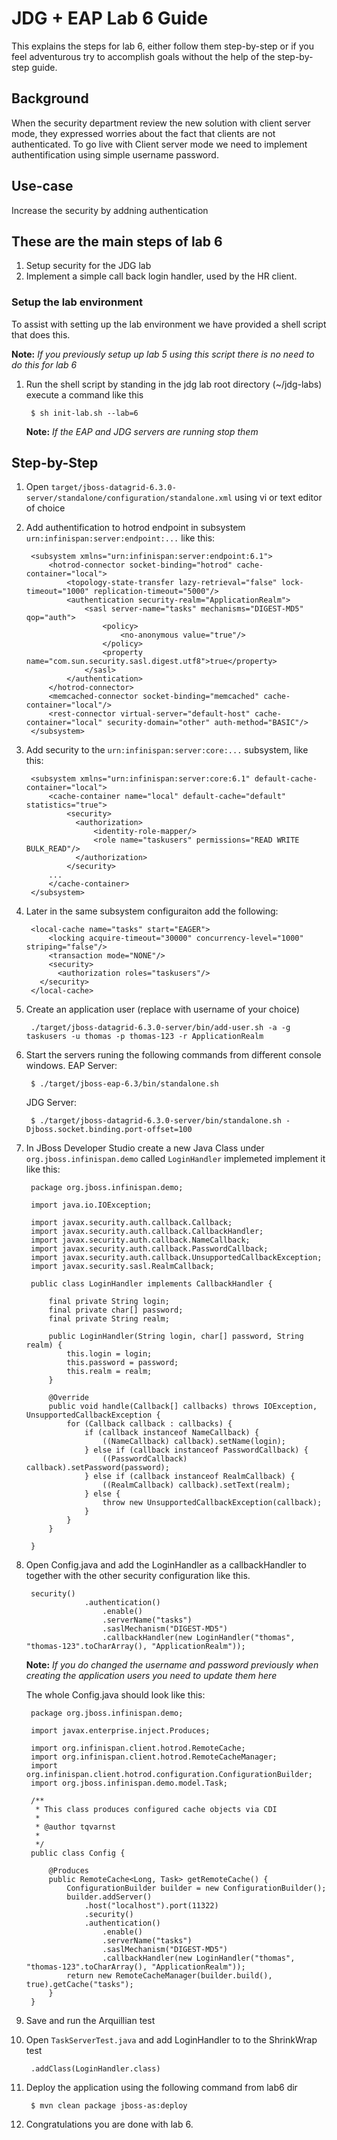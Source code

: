 # JDG + EAP Lab 6 Guide
This explains the steps for lab 6, either follow them step-by-step or if you 
feel adventurous try to accomplish goals without the help of the step-by-step guide.

## Background 
When the security department review the new solution with client server mode, they expressed worries about the fact that clients are not authenticated. To go live with Client server mode we need to implement authentification using simple username password. 

## Use-case
Increase the security by addning authentication

## These are the main steps of lab 6

1. Setup security for the JDG lab
2. Implement a simple call back login handler, used by the HR client.

### Setup the lab environment
To assist with setting up the lab environment we have provided a shell script that does this. 

**Note:** _If you previously setup up lab 5 using this script there is no need to do this for lab 6_
  
1. Run the shell script by standing in the jdg lab root directory (~/jdg-labs) execute a command like this

		$ sh init-lab.sh --lab=6

    **Note:** _If the EAP and JDG servers are running stop them_
	
## Step-by-Step
1. Open `target/jboss-datagrid-6.3.0-server/standalone/configuration/standalone.xml` using vi or text editor of choice
1. Add authentification to hotrod endpoint in subsystem `urn:infinispan:server:endpoint:...` like this:

		<subsystem xmlns="urn:infinispan:server:endpoint:6.1">
            <hotrod-connector socket-binding="hotrod" cache-container="local">
				<topology-state-transfer lazy-retrieval="false" lock-timeout="1000" replication-timeout="5000"/>
				<authentication security-realm="ApplicationRealm">
					<sasl server-name="tasks" mechanisms="DIGEST-MD5" qop="auth">
						<policy>
							<no-anonymous value="true"/>
						</policy>
						<property name="com.sun.security.sasl.digest.utf8">true</property>
					</sasl>
				</authentication>
			</hotrod-connector>
            <memcached-connector socket-binding="memcached" cache-container="local"/>
            <rest-connector virtual-server="default-host" cache-container="local" security-domain="other" auth-method="BASIC"/>
        </subsystem>
	
1. Add security to the `urn:infinispan:server:core:...` subsystem, like this: 

		<subsystem xmlns="urn:infinispan:server:core:6.1" default-cache-container="local">
	        <cache-container name="local" default-cache="default" statistics="true">
	        	<security>
				  <authorization>
					  <identity-role-mapper/>
					  <role name="taskusers" permissions="READ WRITE BULK_READ"/>
				  </authorization>
				</security>
			...
			</cache-container>
		</subsystem>
				
1. Later in the same subsystem configuraiton add the following:

		<local-cache name="tasks" start="EAGER">
			<locking acquire-timeout="30000" concurrency-level="1000" striping="false"/>
			<transaction mode="NONE"/>
			<security>
			  <authorization roles="taskusers"/>
		  </security>
		</local-cache>

1. Create an application user (replace with username of your choice)

		./target/jboss-datagrid-6.3.0-server/bin/add-user.sh -a -g taskusers -u thomas -p thomas-123 -r ApplicationRealm

1. Start the servers runing the following commands from different console windows.
	EAP Server:	
		
		$ ./target/jboss-eap-6.3/bin/standalone.sh
		
	JDG Server:
		
		$ ./target/jboss-datagrid-6.3.0-server/bin/standalone.sh -Djboss.socket.binding.port-offset=100
		

1. In JBoss Developer Studio create a new Java Class under `org.jboss.infinispan.demo` called `LoginHandler` implemeted implement it like this:

		package org.jboss.infinispan.demo;

		import java.io.IOException;

		import javax.security.auth.callback.Callback;
		import javax.security.auth.callback.CallbackHandler;
		import javax.security.auth.callback.NameCallback;
		import javax.security.auth.callback.PasswordCallback;
		import javax.security.auth.callback.UnsupportedCallbackException;
		import javax.security.sasl.RealmCallback;

		public class LoginHandler implements CallbackHandler {

			final private String login;
		    final private char[] password;
		    final private String realm;

		    public LoginHandler(String login, char[] password, String realm) {
		        this.login = login;
		        this.password = password;
		        this.realm = realm;
		    }

		    @Override
		    public void handle(Callback[] callbacks) throws IOException, UnsupportedCallbackException {
		        for (Callback callback : callbacks) {
		            if (callback instanceof NameCallback) {
		                ((NameCallback) callback).setName(login);
		            } else if (callback instanceof PasswordCallback) {
		                ((PasswordCallback) callback).setPassword(password);
		            } else if (callback instanceof RealmCallback) {
		                ((RealmCallback) callback).setText(realm);
		            } else {
		                throw new UnsupportedCallbackException(callback);
		            }
		        }
		    }

		}

1. Open Config.java and add the LoginHandler as a callbackHandler to together with the other security configuration like this.

		security()
			        .authentication()
			            .enable()
			            .serverName("tasks")
			            .saslMechanism("DIGEST-MD5")
			            .callbackHandler(new LoginHandler("thomas", "thomas-123".toCharArray(), "ApplicationRealm"));

	**Note:** _If you do changed the username and password previously when creating the application users you need to update them here_
	
	The whole Config.java should look like this:
	
		package org.jboss.infinispan.demo;

		import javax.enterprise.inject.Produces;

		import org.infinispan.client.hotrod.RemoteCache;
		import org.infinispan.client.hotrod.RemoteCacheManager;
		import org.infinispan.client.hotrod.configuration.ConfigurationBuilder;
		import org.jboss.infinispan.demo.model.Task;

		/**
		 * This class produces configured cache objects via CDI
		 *  
		 * @author tqvarnst
		 *
		 */
		public class Config {
		
			@Produces
			public RemoteCache<Long, Task> getRemoteCache() {
				ConfigurationBuilder builder = new ConfigurationBuilder();
				builder.addServer()
					.host("localhost").port(11322)
					.security()
			        .authentication()
			            .enable()
			            .serverName("tasks")
			            .saslMechanism("DIGEST-MD5")
			            .callbackHandler(new LoginHandler("thomas", "thomas-123".toCharArray(), "ApplicationRealm"));
				return new RemoteCacheManager(builder.build(), true).getCache("tasks");
			}
		}	
	 
1. Save and run the Arquillian test
1. Open `TaskServerTest.java` and add LoginHandler to to the ShrinkWrap test

		.addClass(LoginHandler.class)
		
1. Deploy the application using the following command from lab6 dir
		
		$ mvn clean package jboss-as:deploy
		
1. Congratulations you are done with lab 6.





